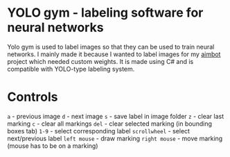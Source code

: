 # YOLO gym - labeling software for neural networks
Yolo gym is used to label images so that they can be used to train neural networks. I mainly made it because I wanted to label images for my [aimbot](https://github.com/RenarsKokins/darknet_aimbot) project which needed custom weights. It is made using C# and is compatible with YOLO-type labeling system.

# Controls
`a` - previous image
`d` - next image
`s` - save label in image folder
`z` - clear last marking
`c` - clear all markings
`del` - clear selected marking (in bounding boxes tab)
`1-9` - select corresponding label
`scrollwheel` - select next/previous label
`left mouse` - draw marking
`right mouse` - move marking (mouse has to be on a marking)